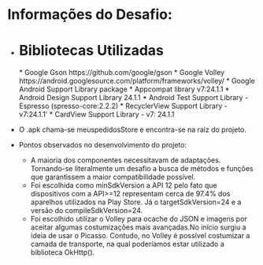 
<h1>Informações do Desafio:</h1>

*  <h1>Bibliotecas Utilizadas</h1>
    * Google Gson
        https://github.com/google/gson
    * Google Volley 
        https://android.googlesource.com/platform/frameworks/volley/
    * Google Android Support Library package
        *   Appcompat library v7:24.1.1
        *   Android Design Support Library 24.1.1
        *   Android Test Support Library - Espresso (spresso-core:2.2.2)
        *   RecyclerView Support Library - v7:24.1.1'
        *   CardView Support Library - v7: 24.1.1

* O .apk chama-se meuspedidosStore e encontra-se na raiz do projeto.

*  Pontos observados no desenvolvimento do projeto:
    *  A maioria dos componentes necessitavam de adaptações. Tornando-se literalmente um desafio a busca de métodos e funções que garantissem a maior compatibilidade possível.
    *  Foi escolhida como minSdkVersion a API 12 pelo fato que dispositivos com a API>=12 representam cerca de 97.4% dos aparelhos utilizados na Play Store. Já o targetSdkVersion=24 e a versão do compileSdkVersion=24.
    *  Foi escolhido utilizar o Volley para ocache do JSON e imagens por aceitar algumas costumizações mais avançadas.No início surgiu a ideia de usar o Picasso. Contudo, no Volley é possível costumizar a camada de transporte, na qual poderíamos estar utilizado a biblioteca OkHttp().
    
   

